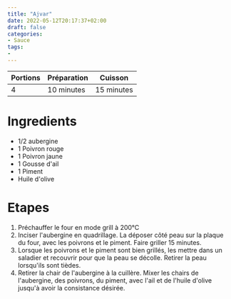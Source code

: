 ```yaml
---
title: "Ajvar"
date: 2022-05-12T20:17:37+02:00
draft: false
categories:
- Sauce
tags:
-
---
```


| Portions | Préparation | Cuisson    |
|----------|-------------|------------|
| 4        | 10 minutes  | 15 minutes |

# Ingredients

- 1/2 aubergine
- 1 Poivron rouge
- 1 Poivron jaune
- 1 Gousse d'ail
- 1 Piment
- Huile d'olive

# Etapes

1) Préchauffer le four en mode grill à 200°C
2) Inciser l'aubergine en quadrillage. La déposer côté peau sur la plaque du four, avec les poivrons et le piment. Faire griller 15 minutes.
3) Lorsque les poivrons et le piment sont bien grillés, les mettre dans un saladier et recouvrir pour que la peau se décolle. Retirer la peau lorsqu'ils sont tièdes.
4) Retirer la chair de l'aubergine à la cuillère. Mixer les chairs de l'aubergine, des poivrons, du piment, avec l'ail et de l'huile d'olive jusqu'à avoir la consistance désirée.
